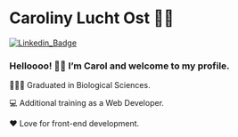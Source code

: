 #  Caroliny Lucht Ost :woman_technologist:

[![Linkedin_Badge](https://img.shields.io/badge/-LinkedIn-blue?style=flat-square&logo=Linkedin&logoColor=white&link=https://www.linkedin.com/in/caroliny-l-8243921a7/)](https://www.linkedin.com/in/caroliny-l-8243921a7/)

### Helloooo! 👋🏻 I’m Carol and welcome to my profile.

🧑🏻‍🔬 Graduated in Biological Sciences.

💻 Additional training as a Web Developer.

❤️ Love for front-end development.
